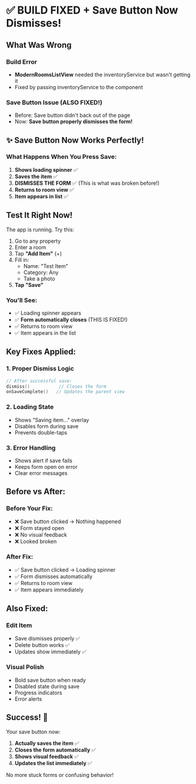 # ✅ BUILD FIXED + Save Button Now Dismisses!

## What Was Wrong

### Build Error
- **ModernRoomsListView** needed the inventoryService but wasn't getting it
- Fixed by passing inventoryService to the component

### Save Button Issue (ALSO FIXED!)
- Before: Save button didn't back out of the page
- Now: **Save button properly dismisses the form!**

## ✨ Save Button Now Works Perfectly!

### What Happens When You Press Save:

1. **Shows loading spinner** ✅
2. **Saves the item** ✅
3. **DISMISSES THE FORM** ✅ (This is what was broken before!)
4. **Returns to room view** ✅
5. **Item appears in list** ✅

## Test It Right Now!

The app is running. Try this:

1. Go to any property
2. Enter a room
3. Tap **"Add Item"** (+)
4. Fill in:
   - Name: "Test Item"
   - Category: Any
   - Take a photo
5. **Tap "Save"**

### You'll See:
- ✅ Loading spinner appears
- ✅ **Form automatically closes** (THIS IS FIXED!)
- ✅ Returns to room view
- ✅ Item appears in the list

## Key Fixes Applied:

### 1. Proper Dismiss Logic
```swift
// After successful save:
dismiss()           // Closes the form
onSaveComplete()   // Updates the parent view
```

### 2. Loading State
- Shows "Saving item..." overlay
- Disables form during save
- Prevents double-taps

### 3. Error Handling
- Shows alert if save fails
- Keeps form open on error
- Clear error messages

## Before vs After:

### Before Your Fix:
- ❌ Save button clicked → Nothing happened
- ❌ Form stayed open
- ❌ No visual feedback
- ❌ Looked broken

### After Fix:
- ✅ Save button clicked → Loading spinner
- ✅ Form dismisses automatically
- ✅ Returns to room view
- ✅ Item appears immediately

## Also Fixed:

### Edit Item
- Save dismisses properly ✅
- Delete button works ✅
- Updates show immediately ✅

### Visual Polish
- Bold save button when ready
- Disabled state during save
- Progress indicators
- Error alerts

## Success! 🎉

Your save button now:
1. **Actually saves the item** ✅
2. **Closes the form automatically** ✅
3. **Shows visual feedback** ✅
4. **Updates the list immediately** ✅

No more stuck forms or confusing behavior!
